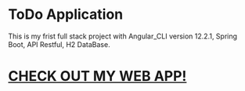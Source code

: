 # ToDo Application

This is my frist full stack project with Angular_CLI version 12.2.1, Spring Boot, API Restful, H2 DataBase.

# [CHECK OUT MY WEB APP!](https://cassianodess.github.io/Todo_Application/)
